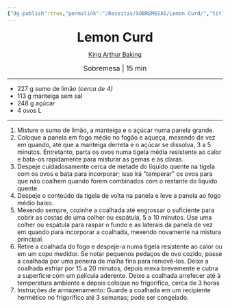 ```yaml
---
{"dg-publish":true,"permalink":"/Receitas/SOBREMESAS/Lemon Curd/","title":"Lemon Curd","tags":["💚ok"]}
---
```


<div style="text-align: center;"> <span style="font-size: 30px;"><b>Lemon Curd</b></span> </div>

<span class="center"> <center>  [King Arthur Baking](https://www.kingarthurbaking.com/recipes/lemon-curd-recipe) </center></span>

<div style="text-align: center;"> <span style="font-size: 16px;">  Sobremesa | 15 min </span> </div>

---
-  227 g sumo de limão *(cerca de 4)*
- 113 g manteiga sem sal
- 248 g açúcar
- 4 ovos L
---
1. Misture o sumo de limão, a manteiga e o açúcar numa panela grande.
2. Coloque a panela em fogo médio no fogão e aqueça, mexendo de vez em quando, até que a manteiga derreta e o açúcar se dissolva, 3 a 5 minutos. Entretanto, parta os ovos numa tigela média resistente ao calor e bata-os rapidamente para misturar as gemas e as claras.
3. Despeje cuidadosamente cerca de metade do líquido quente na tigela com os ovos e bata para incorporar; isso irá "temperar" os ovos para que não coalhem quando forem combinados com o restante do líquido quente.
4. Despeje o conteúdo da tigela de volta na panela e leve a panela ao fogo médio baixo.
5. Mexendo sempre, cozinhe a coalhada até engrossar o suficiente para cobrir as costas de uma colher ou espátula, 5 a 10 minutos. Use uma colher ou espátula para raspar o fundo e as laterais da panela de vez em quando para incorporar a coalhada, mexendo novamente na mistura principal.
6. Retire a coalhada do fogo e despeje-a numa tigela resistente ao calor ou em um copo medidor. Se notar pequenos pedaços de ovo cozido, passe a coalhada por uma peneira de malha fina para removê-los. Deixe a coalhada esfriar por 15 a 20 minutos, depois mexa brevemente e cubra a superfície com um película aderente. Deixe a coalhada arrefecer até à temperatura ambiente e depois coloque no frigorifico, cerca de 3 horas
7. Instruções de armazenamento: Guarde a coalhada em um recipiente hermético no frigorifico até 3 semanas; pode ser congelado.